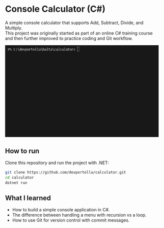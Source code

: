 # Console Calculator (C#)

A simple console calculator that supports Add, Subtract, Divide, and Multiply.  
This project was originally started as part of an online C# training course and then further improved to practice coding and Git workflow.

<p align="left">
  <img src="./demo-calculator.gif" alt="Calculator Demo" width="500"/>
</p>

## How to run

Clone this repository and run the project with .NET:

```bash
git clone https://github.com/devportella/calculator.git
cd calculator
dotnet run
```

## What I learned

- How to build a simple console application in C#.
- The difference between handling a menu with recursion vs a loop.
- How to use Git for version control with commit messages.